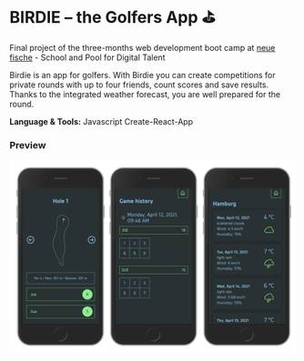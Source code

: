 # BIRDIE – the Golfers App :golf:

Final project of the three-months web development boot camp at [neue fische](https://www.neuefische.de/) - School and Pool for Digital Talent 

Birdie is an app for golfers. With Birdie you can create competitions for private rounds with up to four friends, count scores and save results. Thanks to the integrated weather forecast, you are well prepared for the round.


**Language & Tools:**
Javascript
Create-React-App

### Preview
<img width="840" src="https://raw.githubusercontent.com/paula-roesler/capstone-project/main/src/assets/Birdie_Paula_Roesler.jpg" alt="Birdie - the golfers App" />
